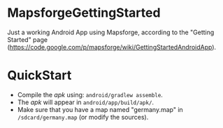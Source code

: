 MapsforgeGettingStarted
=======================

Just a working Android App using Mapsforge, according to the "Getting Started" page (https://code.google.com/p/mapsforge/wiki/GettingStartedAndroidApp).

QuickStart
=============

- Compile the _apk_ using: `android/gradlew assemble`.
- The _apk_ will appear in `android/app/build/apk/`.  
- Make sure that you have a map named "germany.map" in `/sdcard/germany.map` (or modify the sources).
